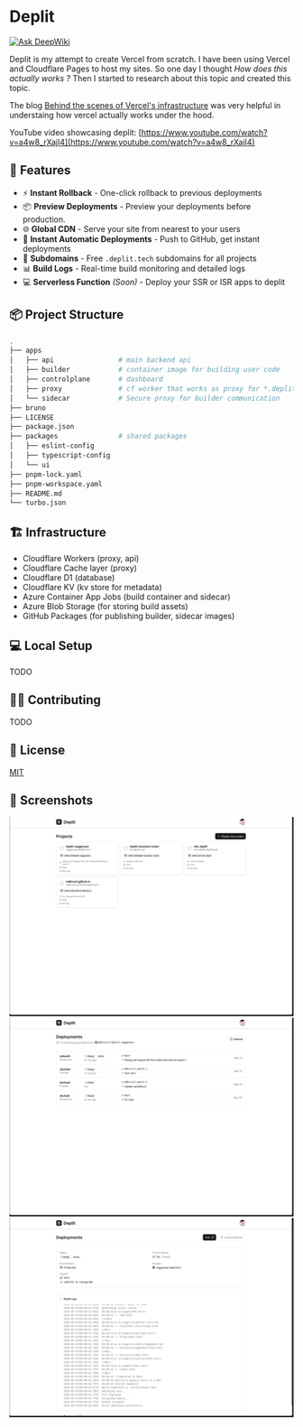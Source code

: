 # Deplit

[![Ask DeepWiki](https://deepwiki.com/badge.svg)](https://deepwiki.com/mdhruvil/deplit)

Deplit is my attempt to create Vercel from scratch. I have been using Vercel and Cloudflare Pages to host my sites. So one day I thought _How does this actually works ?_ Then I started to research about this topic and created this topic.

The blog [Behind the scenes of Vercel's infrastructure](https://vercel.com/blog/behind-the-scenes-of-vercels-infrastructure) was very helpful in understaing how vercel actually works under the hood.

YouTube video showcasing deplit: [https://www.youtube.com/watch?v=a4w8_rXajl4](https://www.youtube.com/watch?v=a4w8_rXajl4)

## 🌟 Features

- ⚡ **Instant Rollback** - One-click rollback to previous deployments
- 📦 **Preview Deployments** - Preview your deployments before production.
- 🌐 **Global CDN** - Serve your site from nearest to your users
- 🚀 **Instant Automatic Deployments** - Push to GitHub, get instant deployments
- 🔗 **Subdomains** - Free `.deplit.tech` subdomains for all projects
- 📊 **Build Logs** - Real-time build monitoring and detailed logs
- 💻️ **Serverless Function** _(Soon)_ - Deploy your SSR or ISR apps to deplit

## 📦️ Project Structure

```bash
.
├── apps
│   ├── api                # main backend api
│   ├── builder            # container image for building user code
│   ├── controlplane       # dashboard
│   ├── proxy              # cf worker that works as proxy for *.deplit.tech/*
│   └── sidecar            # Secure proxy for builder communication
├── bruno
├── LICENSE
├── package.json
├── packages               # shared packages
│   ├── eslint-config
│   ├── typescript-config
│   └── ui
├── pnpm-lock.yaml
├── pnpm-workspace.yaml
├── README.md
└── turbo.json
```

## 🏗️ Infrastructure

- Cloudflare Workers (proxy, api)
- Cloudflare Cache layer (proxy)
- Cloudflare D1 (database)
- Cloudflare KV (kv store for metadata)
- Azure Container App Jobs (build container and sidecar)
- Azure Blob Storage (for storing build assets)
- GitHub Packages (for publishing builder, sidecar images)

## 💻️ Local Setup

TODO

## 🧑‍💻 Contributing

TODO

## 📄 License

[MIT](./LICENSE)

## 📸 Screenshots

![dashboard-home](./screenshots/dashboard-home.png)
![deployments](./screenshots/deployments.png)
![deployment-page](./screenshots/deployment-page.png)
